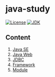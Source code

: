 # java-study

[![License](https://img.shields.io/badge/License-MIT-blue.svg)](LICENSE)
[![JDK](https://img.shields.io/badge/JDK-8u152-brightgreen.svg)](README.md)


## Content

1. [Java SE](javase/JavaSE.md)
1. [Java Web](javaweb/JavaWeb.md)
1. [JDBC](jdbc/JDBC.md)
1. [Framework](framework/Framework.md)
1. [Module](module/Module.md)
